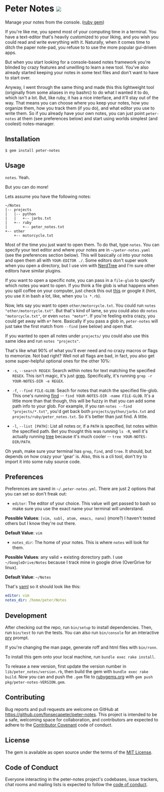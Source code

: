 # Peter Notes <a href="https://travis-ci.org/fonsecapeter/peter-notes"><img src="https://travis-ci.org/fonsecapeter/peter-notes.svg?branch=master"></img></a>

Manage your notes from the console. ([ruby gem](https://rubygems.org/gems/peter-notes/))

If you're like me, you spend most of your computing time in a terminal. You have a text-editor that's heavily customized to your liking, and you wish you could read and write everything with it. Naturally, when it comes time to ditch the paper note-pad, you refuse to to use the more popular gui-driven apps.

But when you start looking for a console-based notes framework you're blinded by crazy features and unwilling to learn a new tool. You've also already started keeping your notes in some text files and don't want to have to start over.

Anyway, I went through the same thing and made this this lightweight tool (originally from some aliases in my bashrc) to do what I wanted it to do, which isn't a lot. But, like ruby, it has a nice interface, and it'll stay out of the way. That means you can choose where you keep your notes, how you organize them, how you track them (if you do), and what editor you use to write them. So if you already have your own notes, you can just point `peter-notes` at them (see preferences below) and start using worlds simplest (and coolest) notes-manager.

## Installation

    $ gem install peter-notes

## Usage

`notes`. Yeah.

But you can do more!

Lets assume you have the following notes:

    ~/Notes
    |-- projects
    |   |-- python
    |   |   +-- jarbs.txt
    |   +-- ruby
    |       +-- peter_notes.txt
    +-- other
        +-- motorcycle.txt

Most of the time you just want to open them. To do that, type `notes`. You can specify your text editor and where your notes are in `~/peter-notes.yaml` (see the preferences section below). This will basically `cd` into your notes and open them all with `YOUR-EDITOR ./`. Some editors don't super work when you open a directory, but I use vim with [NerdTree](https://github.com/scrooloose/nerdtree) and I'm sure other editors have similar plugins.

If you want to open a specific note, you can pass in a `file-glob` to specify which notes you want to open. If you think a file glob is what happens when you spill coffee on your computer, just check this out [this](http://tldp.org/LDP/abs/html/globbingref.html) or google it (hint, you use it in bash a lot, like, when you `ls *.rb`).

Now, lets say you want to open `other/motorcycle.txt`. You could run `notes "other/motorcycle.txt"`. But that's kind of lame, so you could also do `notes "motorcycle.txt"`, or even `notes "moto*"`. If you're feeling extra crazy, you could get away with `m*` here. Basically if you pass a glob in, `peter-notes` will just take the first match from `--find` (see below) and open that.

If you wanted to open all notes under `projects/` you could also use this same idea and run `notes "projects"`.

That's like what 90% of what you'll ever need and no crazy macros or flags to memorize. Not bad right? Well not all flags are bad, in fact, you also get some super-helpful optional ones for the other 10%:

  - `-s`, `--search REGEX`:
  Search within notes for text matching the specified `REGEX`. This isn't magic, it's just [grep](http://linuxcommand.org/man_pages/grep1.html). Specifically, it's running `grep -r YOUR-NOTES-DIR -e REGEX`.

  - `-f`, `--find FILE-GLOB`:
  Seach for notes that match the specified file-glob. This one's running [find](http://linuxcommand.org/man_pages/find1.html) -- `find YOUR-NOTES-DIR -name FILE-GLOB`. It's a little more than that though, this will be fuzzy in that you can add some path info to your glob. For example, if you ran `notes --find "projects/*.txt"`, you'd get back both `projects/python/jarbs.txt` and `projects/ruby/peter_notes.txt`. So it's better than just find. A little.

  - `-l`, `--list [PATH]`:
  List all notes or, if a `PATH` is specified, list notes within the specified path. Bet you thought this was running `ls -R`, well it's actually running [tree](http://linuxcommand.org/man_pages/tree1.html) because it's much cooler -- `tree YOUR-NOTES-DIR/PATH`.

Oh yeah, make sure your terminal has `grep`, `find`, and `tree`. It should, but depends on how crazy your 'gear' is. Also, this is a cli tool, don't try to import it into some ruby source code.

## Preferences

Preferences are saved in `~/.peter-notes.yml`. There are just 2 options that you can set so don't freak out:

  - `editor`:
  The editor of your choice. This value will get passed to bash so make sure you use the exact name your terminal will understand.

  **Possible Values**: `[vim, subl, atom, emacs, nano]`
  (more?) I haven't tested others but I know they're out there.

  **Default Value**: `vim`

  - `notes_dir`:
  The home of your notes. This is where `notes` will look for them.

  **Possible Values**: any valid + existing dorectory path. I use `~/GoogleDrive/Notes` because I track mine in google drive (OverGrive for linux).

  **Default Value**: `~/Notes`

That's [yaml](http://www.yaml.org/start.html) so it should look like this:

```yaml
editor: vim
notes_dir: /home/peter/Notes
```

## Development

After checking out the repo, run `bin/setup` to install dependencies. Then, run `bin/test` to run the tests. You can also run `bin/console` for an interactive [pry](http://pryrepl.org/) prompt.

If you're changing the man page, generate roff and html files with `bin/ronn`.

To install this gem onto your local machine, run `bundle exec rake install`.

To release a new version, first update the version number in `lib/peter_notes/version.rb`, then build the gem with `bundle exec rake build`. Now you can and push the `.gem` file to [rubygems.org](https://rubygems.org) with `gem push pkg/peter-notes-VERSION.gem`.

## Contributing

Bug reports and pull requests are welcome on GitHub at https://github.com/fonsecapeter/peter-notes. This project is intended to be a safe, welcoming space for collaboration, and contributors are expected to adhere to the [Contributor Covenant](http://contributor-covenant.org) code of conduct.

## License

The gem is available as open source under the terms of the [MIT License](http://opensource.org/licenses/MIT).

## Code of Conduct

Everyone interacting in the peter-notes project's codebases, issue trackers, chat rooms and mailing lists is expected to follow the [code of conduct](https://github.com/fonsecapeter/peter-notes/blob/master/CODE_OF_CONDUCT.md).
